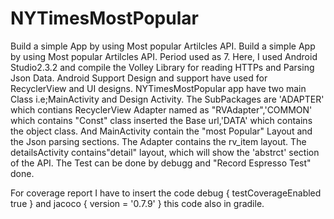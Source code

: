 # NYTimesMostPopular
Build a simple App by using Most popular Artilcles API. 
Build a simple App by using Most popular Artilcles API. Period used as 7. Here, I used Android Studio2.3.2 and compile the Volley Library for reading HTTPs and Parsing Json Data. Android Support Design and support have used for RecyclerView and UI designs. NYTimesMostPopular app have two main Class i.e;MainActivity and Design Activity. The SubPackages are 'ADAPTER' which contians RecyclerView Adapter named as "RVAdapter",'COMMON' which contains "Const" class inserted the Base url,'DATA' which contains the object class. And MainActivity contain the "most Popular" Layout and the Json parsing sections. The Adapter contains the rv_item layout. The detailsActivity contains"detail" layout, which will show the 'abstrct' section of the API. The Test can be done by debugg and "Record Espresso Test" done.

For coverage report I have to insert the code debug { testCoverageEnabled true } and jacoco { version = '0.7.9' } this code also in gradile.
